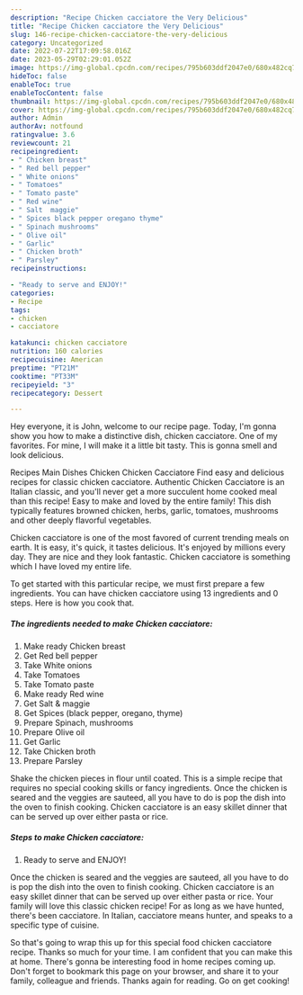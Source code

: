 ```yaml
---
description: "Recipe Chicken cacciatore the Very Delicious"
title: "Recipe Chicken cacciatore the Very Delicious"
slug: 146-recipe-chicken-cacciatore-the-very-delicious
category: Uncategorized
date: 2022-07-22T17:09:58.016Z
date: 2023-05-29T02:29:01.052Z
image: https://img-global.cpcdn.com/recipes/795b603ddf2047e0/680x482cq70/chicken-cacciatore-recipe-main-photo.jpg
hideToc: false
enableToc: true
enableTocContent: false
thumbnail: https://img-global.cpcdn.com/recipes/795b603ddf2047e0/680x482cq70/chicken-cacciatore-recipe-main-photo.jpg
cover: https://img-global.cpcdn.com/recipes/795b603ddf2047e0/680x482cq70/chicken-cacciatore-recipe-main-photo.jpg
author: Admin
authorAv: notfound
ratingvalue: 3.6
reviewcount: 21
recipeingredient:
- " Chicken breast"
- " Red bell pepper"
- " White onions"
- " Tomatoes"
- " Tomato paste"
- " Red wine"
- " Salt  maggie"
- " Spices black pepper oregano thyme"
- " Spinach mushrooms"
- " Olive oil"
- " Garlic"
- " Chicken broth"
- " Parsley"
recipeinstructions:

- "Ready to serve and ENJOY!"
categories:
- Recipe
tags:
- chicken
- cacciatore

katakunci: chicken cacciatore 
nutrition: 160 calories
recipecuisine: American
preptime: "PT21M"
cooktime: "PT33M"
recipeyield: "3"
recipecategory: Dessert

---
```



Hey everyone, it is John, welcome to our recipe page. Today, I'm gonna show you how to make a distinctive dish, chicken cacciatore. One of my favorites. For mine, I will make it a little bit tasty. This is gonna smell and look delicious.

Recipes Main Dishes Chicken Chicken Cacciatore Find easy and delicious recipes for classic chicken cacciatore. Authentic Chicken Cacciatore is an Italian classic, and you&#39;ll never get a more succulent home cooked meal than this recipe! Easy to make and loved by the entire family! This dish typically features browned chicken, herbs, garlic, tomatoes, mushrooms and other deeply flavorful vegetables.

Chicken cacciatore is one of the most favored of current trending meals on earth. It is easy, it's quick, it tastes delicious. It's enjoyed by millions every day. They are nice and they look fantastic. Chicken cacciatore is something which I have loved my entire life.


To get started with this particular recipe, we must first prepare a few ingredients. You can have chicken cacciatore using 13 ingredients and 0 steps. Here is how you cook that.

<!--inarticleads1-->

##### The ingredients needed to make Chicken cacciatore:

1. Make ready  Chicken breast
1. Get  Red bell pepper
1. Take  White onions
1. Take  Tomatoes
1. Take  Tomato paste
1. Make ready  Red wine
1. Get  Salt &amp; maggie
1. Get  Spices (black pepper, oregano, thyme)
1. Prepare  Spinach, mushrooms
1. Prepare  Olive oil
1. Get  Garlic
1. Take  Chicken broth
1. Prepare  Parsley


Shake the chicken pieces in flour until coated. This is a simple recipe that requires no special cooking skills or fancy ingredients. Once the chicken is seared and the veggies are sauteed, all you have to do is pop the dish into the oven to finish cooking. Chicken cacciatore is an easy skillet dinner that can be served up over either pasta or rice. 

<!--inarticleads2-->

##### Steps to make Chicken cacciatore:


1. Ready to serve and ENJOY!

Once the chicken is seared and the veggies are sauteed, all you have to do is pop the dish into the oven to finish cooking. Chicken cacciatore is an easy skillet dinner that can be served up over either pasta or rice. Your family will love this classic chicken recipe! For as long as we have hunted, there&#39;s been cacciatore. In Italian, cacciatore means hunter, and speaks to a specific type of cuisine. 

So that's going to wrap this up for this special food chicken cacciatore recipe. Thanks so much for your time. I am confident that you can make this at home. There's gonna be interesting food in home recipes coming up. Don't forget to bookmark this page on your browser, and share it to your family, colleague and friends. Thanks again for reading. Go on get cooking!
